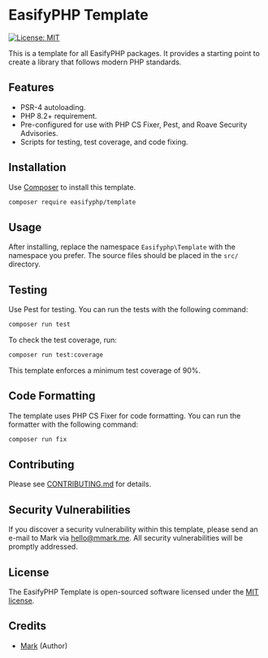 # EasifyPHP Template

[![License: MIT](https://img.shields.io/badge/License-MIT-yellow.svg)](https://opensource.org/licenses/MIT)

This is a template for all EasifyPHP packages. It provides a starting point to create a library that follows modern PHP standards.

## Features

- PSR-4 autoloading.
- PHP 8.2+ requirement.
- Pre-configured for use with PHP CS Fixer, Pest, and Roave Security Advisories.
- Scripts for testing, test coverage, and code fixing.

## Installation

Use [Composer](https://getcomposer.org/) to install this template.

```bash
composer require easifyphp/template
```

## Usage

After installing, replace the namespace `Easifyphp\Template` with the namespace you prefer. The source files should be placed in the `src/` directory.

## Testing

Use Pest for testing. You can run the tests with the following command:

```bash
composer run test
```

To check the test coverage, run:

```bash
composer run test:coverage
```

This template enforces a minimum test coverage of 90%.

## Code Formatting

The template uses PHP CS Fixer for code formatting. You can run the formatter with the following command:

```bash
composer run fix
```

## Contributing

Please see [CONTRIBUTING.md](CONTRIBUTING.md) for details.

## Security Vulnerabilities

If you discover a security vulnerability within this template, please send an e-mail to Mark via [hello@mmark.me](mailto:hello@mmark.me). All security vulnerabilities will be promptly addressed.

## License

The EasifyPHP Template is open-sourced software licensed under the [MIT license](https://opensource.org/licenses/MIT).

## Credits

- [Mark](https://github.com/mmark) (Author)
